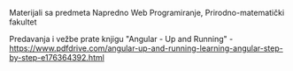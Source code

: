 Materijali sa predmeta Napredno Web Programiranje, Prirodno-matematički fakultet

Predavanja i vežbe prate knjigu "Angular - Up and Running" - https://www.pdfdrive.com/angular-up-and-running-learning-angular-step-by-step-e176364392.html


